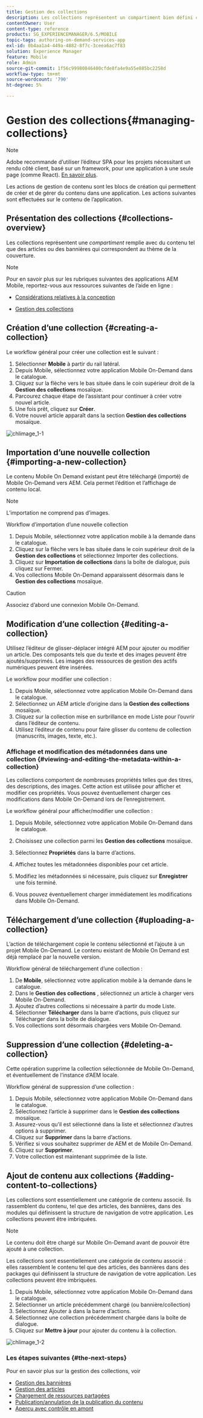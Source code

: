 ```yaml
---
title: Gestion des collections
description: Les collections représentent un compartiment bien défini contenant du contenu tel que des articles ou des bannières qui correspondent au thème de la couverture. Consultez cette page pour en savoir plus.
contentOwner: User
content-type: reference
products: SG_EXPERIENCEMANAGER/6.5/MOBILE
topic-tags: authoring-on-demand-services-app
exl-id: 0b4aa1a4-449a-4882-8f7c-3ceea6ac7f83
solution: Experience Manager
feature: Mobile
role: Admin
source-git-commit: 1f56c99980846400cfde8fa4e9a55e885bc2258d
workflow-type: tm+mt
source-wordcount: '790'
ht-degree: 5%

---
```


# Gestion des collections{#managing-collections}

>[!NOTE]
>
>Adobe recommande d’utiliser l’éditeur SPA pour les projets nécessitant un rendu côté client, basé sur un framework, pour une application à une seule page (comme React). [En savoir plus](/help/sites-developing/spa-overview.md).

Les actions de gestion de contenu sont les blocs de création qui permettent de créer et de gérer du contenu dans une application. Les actions suivantes sont effectuées sur le contenu de l’application.

## Présentation des collections {#collections-overview}

Les collections représentent une *compartiment* remplie avec du contenu tel que des articles ou des bannières qui correspondent au thème de la couverture.

>[!NOTE]
>
>Pour en savoir plus sur les rubriques suivantes des applications AEM Mobile, reportez-vous aux ressources suivantes de l’aide en ligne :
>
>* [Considérations relatives à la conception](https://helpx.adobe.com/digital-publishing-solution/help/design-app.html)
>
>* [Gestion des collections](https://helpx.adobe.com/digital-publishing-solution/help/creating-collections.html)
>

## Création d’une collection {#creating-a-collection}

Le workflow général pour créer une collection est le suivant :

1. Sélectionner **Mobile** à partir du rail latéral.
1. Depuis Mobile, sélectionnez votre application Mobile On-Demand dans le catalogue.
1. Cliquez sur la flèche vers le bas située dans le coin supérieur droit de la **Gestion des collections** mosaïque.
1. Parcourez chaque étape de l’assistant pour continuer à créer votre nouvel article.
1. Une fois prêt, cliquez sur **Créer**.
1. Votre nouvel article apparaît dans la section **Gestion des collections** mosaïque.

![chlimage_1-1](assets/chlimage_1-1.gif)

## Importation d’une nouvelle collection {#importing-a-new-collection}

Le contenu Mobile On Demand existant peut être téléchargé (importé) de Mobile On-Demand vers AEM. Cela permet l’édition et l’affichage de contenu local.

>[!NOTE]
>
>L’importation ne comprend pas d’images.

Workflow d’importation d’une nouvelle collection

1. Depuis Mobile, sélectionnez votre application mobile à la demande dans le catalogue.
1. Cliquez sur la flèche vers le bas située dans le coin supérieur droit de la **Gestion des collections** et sélectionnez Importer des collections.
1. Cliquez sur **Importation de collections** dans la boîte de dialogue, puis cliquez sur Fermer.
1. Vos collections Mobile On-Demand apparaissent désormais dans le **Gestion des collections** mosaïque.

>[!CAUTION]
>
>Associez d’abord une connexion Mobile On-Demand.

## Modification d’une collection {#editing-a-collection}

Utilisez l’éditeur de glisser-déplacer intégré AEM pour ajouter ou modifier un article. Des composants tels que du texte et des images peuvent être ajoutés/supprimés. Les images des ressources de gestion des actifs numériques peuvent être insérées.

Le workflow pour modifier une collection :

1. Depuis Mobile, sélectionnez votre application Mobile On-Demand dans le catalogue.
1. Sélectionnez un AEM article d’origine dans la **Gestion des collections** mosaïque.
1. Cliquez sur la collection mise en surbrillance en mode Liste pour l’ouvrir dans l’éditeur de contenu.
1. Utilisez l’éditeur de contenu pour faire glisser du contenu de collection (manuscrits, images, texte, etc.).

### Affichage et modification des métadonnées dans une collection {#viewing-and-editing-the-metadata-within-a-collection}

Les collections comportent de nombreuses propriétés telles que des titres, des descriptions, des images. Cette action est utilisée pour afficher et modifier ces propriétés. Vous pouvez éventuellement charger ces modifications dans Mobile On-Demand lors de l’enregistrement.

Le workflow général pour afficher/modifier une collection :

1. Depuis Mobile, sélectionnez votre application Mobile On-Demand dans le catalogue.
1. Choisissez une collection parmi les **Gestion des collections** mosaïque.

1. Sélectionnez **Propriétés** dans la barre d’actions.
1. Affichez toutes les métadonnées disponibles pour cet article.
1. Modifiez les métadonnées si nécessaire, puis cliquez sur **Enregistrer** une fois terminé.
1. Vous pouvez éventuellement charger immédiatement les modifications dans Mobile On-Demand.

## Téléchargement d’une collection {#uploading-a-collection}

L’action de téléchargement copie le contenu sélectionné et l’ajoute à un projet Mobile On-Demand. Le contenu existant de Mobile On Demand est déjà remplacé par la nouvelle version.

Workflow général de téléchargement d’une collection :

1. De **Mobile**, sélectionnez votre application mobile à la demande dans le catalogue.
1. Dans le **Gestion des collections** , sélectionnez un article à charger vers Mobile On-Demand.
1. Ajoutez d’autres collections si nécessaire à partir du mode Liste.
1. Sélectionner **Télécharger** dans la barre d’actions, puis cliquez sur Télécharger dans la boîte de dialogue.
1. Vos collections sont désormais chargées vers Mobile On-Demand.

## Suppression d’une collection {#deleting-a-collection}

Cette opération supprime la collection sélectionnée de Mobile On-Demand, et éventuellement de l’instance d’AEM locale.

Workflow général de suppression d’une collection :

1. Depuis Mobile, sélectionnez votre application Mobile On-Demand dans le catalogue.
1. Sélectionnez l’article à supprimer dans le **Gestion des collections** mosaïque.
1. Assurez-vous qu’il est sélectionné dans la liste et sélectionnez d’autres options à supprimer.
1. Cliquez sur **Supprimer** dans la barre d’actions.
1. Vérifiez si vous souhaitez supprimer de AEM et de Mobile On-Demand.
1. Cliquez sur **Supprimer**.
1. Votre collection est maintenant supprimée de la liste.

## Ajout de contenu aux collections {#adding-content-to-collections}

Les collections sont essentiellement une catégorie de contenu associé. Ils rassemblent du contenu, tel que des articles, des bannières, dans des modules qui définissent la structure de navigation de votre application. Les collections peuvent être imbriquées.

>[!NOTE]
>
>Le contenu doit être chargé sur Mobile On-Demand avant de pouvoir être ajouté à une collection.

Les collections sont essentiellement une catégorie de contenu associé : elles rassemblent le contenu tel que des articles, des bannières dans des packages qui définissent la structure de navigation de votre application. Les collections peuvent être imbriquées.

1. Depuis Mobile, sélectionnez votre application Mobile On-Demand dans le catalogue.
1. Sélectionner un article précédemment chargé (ou bannière/collection)
1. Sélectionnez Ajouter à dans la barre d’actions.
1. Sélectionnez une collection précédemment chargée dans la boîte de dialogue.
1. Cliquez sur **Mettre à jour** pour ajouter du contenu à la collection.

![chlimage_1-2](assets/chlimage_1-2.gif)

### Les étapes suivantes {#the-next-steps}

Pour en savoir plus sur la gestion des collections, voir

* [Gestion des bannières](/help/mobile/mobile-on-demand-managing-banners.md)
* [Gestion des articles](/help/mobile/mobile-on-demand-managing-articles.md)
* [Chargement de ressources partagées](/help/mobile/mobile-on-demand-shared-resources.md)
* [Publication/annulation de la publication du contenu](/help/mobile/mobile-on-demand-publishing-unpublishing.md)
* [Aperçu avec contrôle en amont](/help/mobile/aem-mobile-manage-ondemand-services.md)
